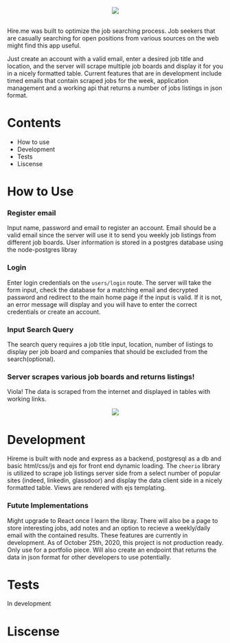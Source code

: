 <div align='center'>
<img src='https://github.com/ianmat55/HireMe/blob/master/public/img/hireme_logo.png'>
</div>
<br>

Hire.me was built to optimize the job searching process. Job seekers that are casually searching for open positions from various sources on the web might find this app useful.
 
Just create an account with a valid email, enter a desired job title and location, and the server will scrape multiple job boards and display it for you in a nicely formatted table. Current features that are in development include timed emails that contain scraped jobs for the week, application management and a working api that returns a number of jobs listings in json format. </p>
 
# Contents
- How to use
- Development
- Tests
- Liscense 
 
# How to Use

### Register email
Input name, password and email to register an account. Email should be a valid email since the server will use it to send you weekly job listings from different job boards. User information is stored in a postgres database using the node-postgres libray </p> 

### Login
Enter login credentials on the ``users/login`` route. The server will take the form input, check the database for a matching email and decrypted password and redirect to the main home page if the input is valid. If it is not, an error message will display and you will have to enter the correct credentials or create an account. 

### Input Search Query
The search query requires a job title input, location, number of listings to display per job board and companies that should be excluded from the search(optional). 

### Server scrapes various job boards and returns listings!
Viola! The data is scraped from the internet and displayed in tables with working links.

<div align='center'>
<img src='https://github.com/ianmat55/HireMe/blob/master/public/img/hireme_searchresults.png'>
</div>

# Development
Hireme is built with node and express as a backend, postgresql as a db and basic html/css/js and ejs for front end dynamic loading. The ``cheerio`` library is utilized to scrape job listings server side from a select number of popular sites (indeed, linkedin, glassdoor) and display the data client side in a nicely formatted table. Views are rendered with ejs templating. </p> 

### Futute Implementations
Might upgrade to React once I learn the libray. There will also be a page to store interesting jobs, add notes and an option to recieve a weekly/daily email with the contained results. These features are currently in development. As of October 25th, 2020, this project is not production ready. Only use for a portfolio piece. Will also create an endpoint that returns the data in json format for other developers to use potentially.

 
# Tests
In development

# Liscense 
